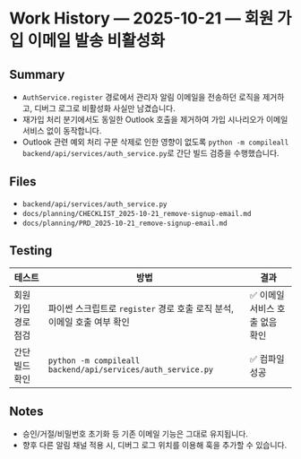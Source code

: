 # Work History — 2025-10-21 — 회원 가입 이메일 발송 비활성화

## Summary
- `AuthService.register` 경로에서 관리자 알림 이메일을 전송하던 로직을 제거하고, 디버그 로그로 비활성화 사실만 남겼습니다.
- 재가입 처리 분기에서도 동일한 Outlook 호출을 제거하여 가입 시나리오가 이메일 서비스 없이 동작합니다.
- Outlook 관련 예외 처리 구문 삭제로 인한 영향이 없도록 `python -m compileall backend/api/services/auth_service.py`로 간단 빌드 검증을 수행했습니다.

## Files
- `backend/api/services/auth_service.py`
- `docs/planning/CHECKLIST_2025-10-21_remove-signup-email.md`
- `docs/planning/PRD_2025-10-21_remove-signup-email.md`

## Testing
| 테스트 | 방법 | 결과 |
| --- | --- | --- |
| 회원 가입 경로 점검 | 파이썬 스크립트로 `register` 경로 호출 로직 분석, 이메일 호출 여부 확인 | ✅ 이메일 서비스 호출 없음 확인 |
| 간단 빌드 확인 | `python -m compileall backend/api/services/auth_service.py` | ✅ 컴파일 성공 |

## Notes
- 승인/거절/비밀번호 초기화 등 기존 이메일 기능은 그대로 유지됩니다.
- 향후 다른 알림 채널 적용 시, 디버그 로그 위치를 이용해 훅을 추가할 수 있습니다.
